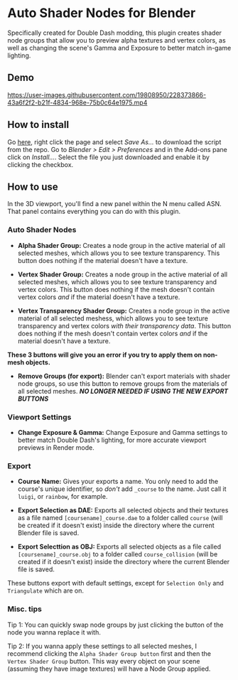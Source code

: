 # Auto Shader Nodes for Blender

Specifically created for Double Dash modding, this plugin creates shader node groups that allow you to preview alpha textures and vertex colors, as well as changing the scene's Gamma and Exposure to better match in-game lighting.

## Demo
https://user-images.githubusercontent.com/19808950/228373866-43a6f2f2-b21f-4834-968e-75b0c64e1975.mp4

## How to install
Go [here](https://raw.githubusercontent.com/GerasSB/BlenderASN/main/auto_shader_pnl.py), right click the page and select *Save As...* to download the script from the repo. Go to *Blender > Edit > Preferences* and in the Add-ons pane click on *Install...*. Select the file you just downloaded and enable it by clicking the checkbox.

## How to use

In the 3D viewport, you'll find a new panel within the N menu called ASN. That panel contains everything you can do with this plugin.

### Auto Shader Nodes
* **Alpha Shader Group:** Creates a node group in the active material of all selected meshes, which allows you to see texture transparency. This button does nothing if the material doesn't have a texture.

* **Vertex Shader Group:** Creates a node group in the active material of all selected meshes, which allows you to see texture transparency and vertex colors. This button does nothing if the mesh doesn't contain vertex colors *and* if the material doesn't have a texture.

* **Vertex Transparency Shader Group:** Creates a node group in the active material of all selected meshess, which allows you to see texture transparency and vertex colors *with their transparency data*. This button does nothing if the mesh doesn't contain vertex colors *and* if the material doesn't have a texture.

**These 3 buttons will give you an error if you try to apply them on non-mesh objects.**

* **Remove Groups (for export):** Blender can't export materials with shader node groups, so use this button to remove groups from the materials of all selected meshes. ***NO LONGER NEEDED IF USING THE NEW EXPORT BUTTONS***

### Viewport Settings

* **Change Exposure & Gamma:** Change Exposure and Gamma settings to better match Double Dash's lighting, for more accurate viewport previews in Render mode.
### Export

* **Course Name:** Gives your exports a name. You only need to add the course's unique identifier, so *don't* add `_course` to the name. Just call it `luigi`, or `rainbow`, for example.

* **Export Selection as DAE:** Exports all selected objects and their textures as a file named `[coursename]_course.dae` to a folder called `course` (will be created if it doesn't exist) inside the directory where the current Blender file is saved.

* **Export Selecttion as OBJ:** Exports all selected objects as a file called `[coursename]_course.obj` to a folder called `course_collision` (will be created if it doesn't exist) inside the directory where the current Blender file is saved.

These buttons export with default settings, except for `Selection Only` and `Triangulate` which are on.

### Misc. tips

Tip 1: You can quickly swap node groups by just clicking the button of the node you wanna replace it with.

Tip 2: If you wanna apply these settings to all selected meshes, I recommend clicking the `Alpha Shader Group button` first and then the `Vertex Shader Group` button. This way every object on your scene (assuming they have image textures) will have a Node Group applied.